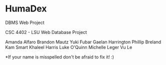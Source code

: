 # HumaDex
DBMS Web Project

CSC 4402 - LSU Web Database Project

Amanda Alfaro
Brandon Mautz
Yuki Fubar
Gaelan Harrington
Phillip Breland
Kam Smart
Khaleel Harris
Luke O'Quinn
Michelle Leger
Vu Le

*If your name is misspelled don't be afraid to fix it! :)
